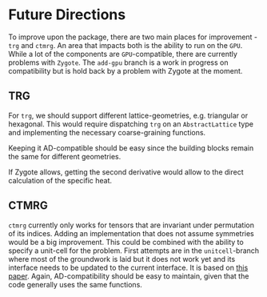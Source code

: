 # Future Directions

To improve upon the package, there are two main places for improvement - `trg` and `ctmrg`.
An area that impacts both is the ability to run on the `GPU`. While a lot of the components are `GPU`-compatible, there are currently problems with `Zygote`. The `add-gpu` branch is a work in progress on compatibility but is hold back by a problem with Zygote at the moment.

## TRG

For `trg`, we should support different lattice-geometries, e.g. triangular or hexagonal. This would require dispatching `trg` on an `AbstractLattice` type and implementing the necessary coarse-graining functions.

Keeping it AD-compatible should be easy since the building blocks remain the same for different geometries.

If Zygote allows, getting the second derivative would allow to the direct calculation of the specific heat.

## CTMRG

`ctmrg` currently only works for tensors that are invariant under permutation of its indices. Adding an implementation that does not assume symmetries would be a big improvement.
This could be combined with the ability to specify a unit-cell for the problem.
First attempts are in the `unitcell`-branch where most of the groundwork is laid but it does not work yet and its interface needs to be updated to the current interface.
 It is based on [this paper](https://arxiv.org/abs/1104.5463).
Again, AD-compatibility should be easy to maintain, given that the code generally uses the same functions.
